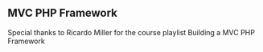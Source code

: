 
## MVC PHP Framework
Special thanks to Ricardo Miller for the course playlist Building a MVC PHP Framework
